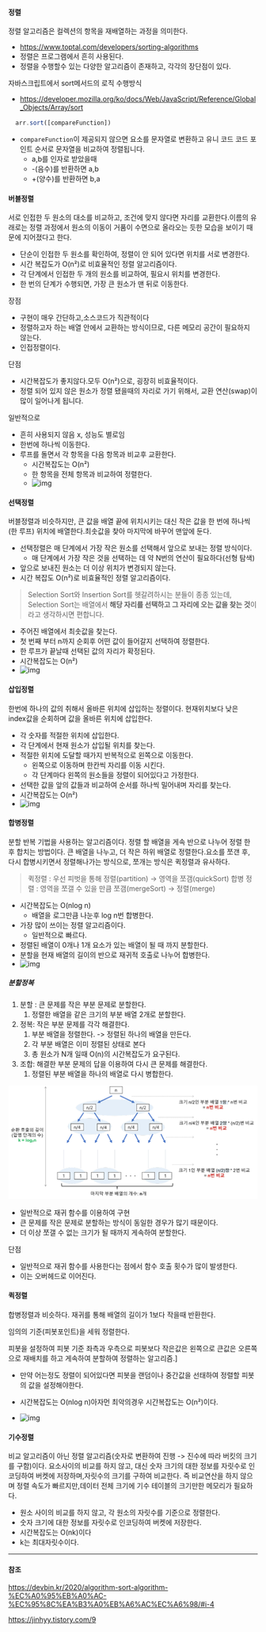 #### 정렬

정렬 알고리즘은 컬렉션의 항목을 재배열하는 과정을 의미한다.

- https://www.toptal.com/developers/sorting-algorithms
- 정렬은 프로그램에서 흔히 사용된다.
- 정렬을 수행할수 있는 다양한 알고리즘이 존재하고, 각각의 장단점이 있다.

자바스크립트에서 sort메서드의 로직 수행방식

- https://developer.mozilla.org/ko/docs/Web/JavaScript/Reference/Global_Objects/Array/sort

``` ts
  arr.sort([compareFunction])
```

- `compareFunction`이 제공되지 않으면 요소를 문자열로 변환하고 유니 코드 코드 포인트 순서로 문자열을 비교하여 정렬됩니다. 
  - a,b를 인자로 받았을때
  - -(음수)를 반환하면 a,b
  - +(양수)를 반환하면 b,a 

#### 버블정렬

서로 인접한 두 원소의 대소를 비교하고, 조건에 맞지 않다면 자리를 교환한다.이름의 유래로는 정렬 과정에서 원소의 이동이 거품이 수면으로 올라오는 듯한 모습을 보이기 때문에 지어졌다고 한다.
- 단순이 인접한 두 원소를 확인하여, 정렬이 안 되어 있다면 위치를 서로 변경한다.
- 시간 복잡도가 O(n²)로 비효율적인 정렬 알고리즘이다.
- 각 단계에서 인접한 두 개의 원소를 비교하여, 필요시 위치를 변경한다.
- 한 번의 단계가 수행되면, 가장 큰 원소가 맨 뒤로 이동한다.

장점
- 구현이 매우 간단하고,소스코드가 직관적이다
- 정렬하고자 하는 배열 안에서 교환하는 방식이므로, 다른 메모리 공간이 필요하지 않는다.
- 인접정렬이다.

단점
- 시간복잡도가 좋지않다.모두 O(n²)으로, 굉장히 비효율적이다.
- 정렬 되어 있지 않은 원소가 정렬 됐을때의 자리로 가기 위해서, 교환 연산(swap)이 많이 일어나게 됩니다.

일반적으로
- 흔히 사용되지 않음 x, 성능도 별로임
- 한번에 하나씩 이동한다.
- 루프를 돌면서 각 항목을 다음 항목과 비교후 교환한다.
  - 시간복잡도는 O(n²)
  - 한 항목을 전체 항목과 비교하여 정렬한다.
  - ![img](https://cdn-images-1.medium.com/max/1600/1*ZQmdM7My9QIhvxj98hrweg.gif)

#### 선택정렬

버블정렬과 비슷하지만, 큰 값을 배열 끝에 위치시키는 대신 작은 값을 한 번에 하나씩(한 루프) 위치에 배열한다.최솟값을 찾아 마지막에 바꾸어 맨앞에 둔다.
- 선택정렬은 매 단계에서 가장 작은 원소를 선택해서 앞으로 보내는 정렬 방식이다.
	- 매 단계에서 가장 작은 것을 선택하는 데 약 N번의 연산이 필요하다(선형 탐색)
- 앞으로 보내진 원소는 더 이상 위치가 변경되지 않는다.
- 시간 복잡도 O(n²)로 비효율적인 정렬 알고리즘이다.

> Selection Sort와 Insertion Sort를 헷갈려하시는 분들이 종종 있는데, Selection Sort는 배열에서 **해당 자리를 선택하고 그 자리에 오는 값을 찾는 것**이라고 생각하시면 편합니다.

- 주어진 배열에서 최솟값을 찾는다.
- 첫 번째 부터 n까지 순회후 어떤 값이 들어갈지 선택하여 정렬한다.
- 한 루프가 끝날때 선택된 값의 자리가 확정된다.
- 시간복잡도는 O(n²)
- ![img](https://cdn-images-1.medium.com/max/1600/1*to7gYwi5_bkZhx-1kSB0Lg.gif)

#### 삽입정렬

한번에 하나의 값의 취해서 올바른 위치에 삽입하는 정렬이다. 현재위치보다 낮은 index값을 순회하며 값을 올바른 위치에 삽입한다.
- 각 숫자를 적절한 위치에 삽입한다.
- 각 단계에서 현재 원소가 삽입될 위치를 찾는다.
- 적절한 위치에 도달할 때가지 반복적으로 왼쪽으로 이동한다.
	- 왼쪽으로 이동하며 한칸씩 자리를 이동 시킨다.
	- 각 단계마다 왼쪽의 원소들을 정렬이 되어있다고 가정한다.
- 선택한 값을 앞의 값들과 비교하여 순서를 하나씩 밀어내며 자리를 찾는다.
- 시간복잡도는 O(n²)
- ![img](https://cdn-images-1.medium.com/max/1600/1*IK3Q4NBRLthllMINV3OxpQ.gif)

#### 합병정렬

분할 반복 기법을 사용하는 알고리즘이다. 정렬 할 배열을 게속 반으로 나누어 정렬 한 후 합치는 방법이다.
큰 배열을 나누고, 더 작은 하위 배열로 정렬한다.요소를 쪼갠 후, 다시 합병시키면서 정렬해나가는 방식으로, 쪼개는 방식은 퀵정렬과 유사하다.

> 퀵정렬 : 우선 피벗을 통해 정렬(partition) → 영역을 쪼갬(quickSort)
> 합병 정렬 : 영역을 쪼갤 수 있을 만큼 쪼갬(mergeSort) → 정렬(merge)

- 시간복잡도는 O(nlog n)
	- 배열을 로그만큼 나눈후 log n번 합병한다.
- 가장 많이 쓰이는 정렬 알고리즘이다.
	- 일반적으로 빠르다.
- 정렬된 배열이 0개나 1개 요소가 있는 배열이 될 때 까지 분할한다.
- 분할을 현재 배열의 길이의 반으로 재귀적 호출로 나누어 합병한다.
- ![img](https://cdn-images-1.medium.com/max/1600/1*Uvs7CK1oew0pVckcuxr_qA.gif)

##### 분할정복
1. 분할 : 큰 문제를 작은 부분 문제로 분할한다.
	1. 정렬한 배열을 같은 크기의 부분 배열 2개로 분할한다.
2. 정복: 작은 부분 문제를 각각 해결한다.
	1. 부분 배열을 정렬한다. -> 정렬된 하나의 배열을 만든다.
	2. 각 부분 배열은 이미 정렬된 상태로 본다
	3. 총 원소가 N개 일때 O(n)의 시간복잡도가 요구된다. 
3. 조합: 해결한 부분 문제의 답을 이용하여 다시 큰 문제를 해결한다.
	1. 정렬된 부분 배열을 하나의 배열로 다시 병합한다.

![Pasted image 20241127164933.png](../img/Pasted%20image%2020241127164933.png)

- 일반적으로 재귀 함수를 이용하여 구현
- 큰 문제를 작은 문제로 분할하는 방식이 동일한 경우가 많기 때문이다.
- 더 이상 쪼갤 수 없는 크기가 될 때까지 게속하여 분할한다.

단점
- 일반적으로 재귀 함수를 사용한다는 점에서 함수 호출 횟수가 많이 발생한다.
- 이는 오버헤드로 이어진다.
#### 퀵정렬

합병정렬과 비슷하다. 재귀를 통해 배열의 길이가 1보다 작을때 반환한다.

임의의 기준(피봇포인트)을 세워 정렬한다.

피봇을 설정하여 피봇 기준 좌측과 우측으로 피봇보다 작은값은 왼쪽으로 큰값은 오른쪽으로 재배치를 하고 게속하여 분할하여 정렬하는 알고리즘.]

- 만약 어는정도 정렬이 되어있다면 피봇을 랜덤이나 중간값을 선태하여 정렬할 피봇의 값을 설정해야한다.
- 시간복잡도는 O(nlog n)아자먼 최악의경우 시간복잡도는 O(n²)이다.

- ![img](https://cdn-images-1.medium.com/max/1600/1*wwCw5TzLd79k2WQ6YVsQVw.gif)


#### 기수정렬

비교 알고리즘이 아닌 정렬 알고리즘(숫자로 변환하여 진행 -> 진수에 따라 버킷의 크기를 구함)이다.
요소사이의 비교를 하지 않고, 대신 숫자 크기의 대한 정보를 자릿수로 인코딩하여 버켓에 저장하며,자릿수의 크기를 구하여 비교한다.
즉 비교연산을 하지 않으며 정렬 속도가 빠르지만,데이터 전체 크기에 기수 테이블의 크기만한 메모리가 필요하다.

- 원소 사이의 비교를 하지 않고, 각 원소의 자릿수를 기준으로 정렬한다.
- 숫자 크기에 대한 정보를 자릿수로 인코딩하여 버켓에 저장한다.
- 시간복잡도는 O(nk)이다
- k는 최대자릿수이다.


---
#### 참조

https://devbin.kr/2020/algorithm-sort-algorithm-%EC%A0%95%EB%A0%AC-%EC%95%8C%EA%B3%A0%EB%A6%AC%EC%A6%98/#i-4

https://jinhyy.tistory.com/9